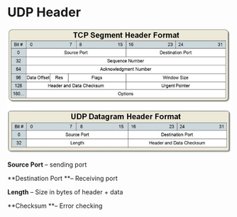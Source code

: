 # UDP Header

![](/assets/udphead.png)

**Source Port** – sending port

**Destination Port **– Receiving port

**Length** – Size in bytes of header + data

**Checksum **– Error checking

